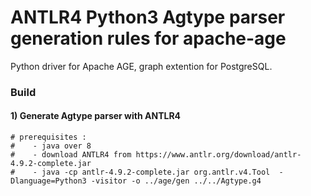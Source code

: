 # ANTLR4 Python3 Agtype parser generation rules for apache-age 
Python driver for Apache AGE, graph extention for PostgreSQL.


### Build
#### 1) Generate Agtype parser with ANTLR4
```
# prerequisites : 
#    - java over 8
#    - download ANTLR4 from https://www.antlr.org/download/antlr-4.9.2-complete.jar
#    - java -cp antlr-4.9.2-complete.jar org.antlr.v4.Tool  -Dlanguage=Python3 -visitor -o ../age/gen ../../Agtype.g4 
```

